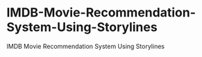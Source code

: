 # IMDB-Movie-Recommendation-System-Using-Storylines
IMDB Movie Recommendation System Using Storylines
